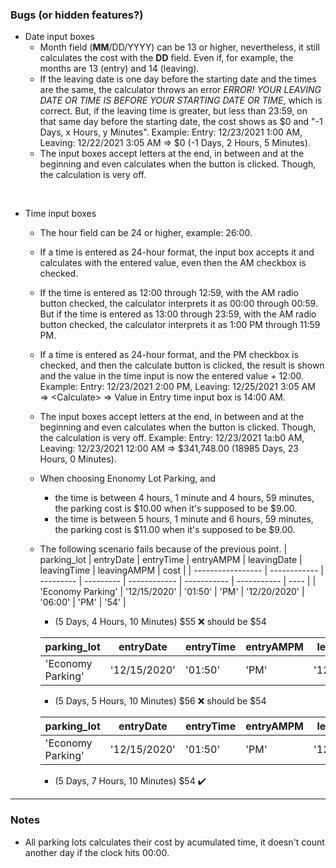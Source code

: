 ### Bugs (or hidden features?)

- Date input boxes
  - Month field (**MM**/DD/YYYY) can be 13 or higher, nevertheless, it still calculates the cost with the **DD** field. Even if, for example, the months are 13 (entry) and 14 (leaving).
  - If the leaving date is one day before the starting date and the times are the same, the calculator throws an error *ERROR! YOUR LEAVING DATE OR TIME IS BEFORE YOUR STARTING DATE OR TIME*, which is correct. But, if the leaving time is greater, but less than 23:59, on that same day before the starting date, the cost shows as \$0 and "-1 Days, x Hours, y Minutes". Example: Entry: 12/23/2021 1:00 AM, Leaving: 12/22/2021 3:05 AM => $0 (-1 Days, 2 Hours, 5 Minutes).
  - The input boxes accept letters at the end, in between and at the beginning and even calculates when the button is clicked. Though, the calculation is very off.
<br>

- Time input boxes
  - The hour field can be 24 or higher, example: 26:00.
  - If a time is entered as 24-hour format, the input box accepts it and calculates with the entered value, even then the AM checkbox is checked.
  - If the time is entered as 12:00 through 12:59, with the AM radio button checked, the calculator interprets it as 00:00 through 00:59. But if the time is entered as 13:00 through 23:59, with the AM radio button checked, the calculator interprets it as 1:00 PM through 11:59 PM.
  - If a time is entered as 24-hour format, and the PM checkbox is checked, and then the calculate button is clicked, the result is shown and the value in the time input is now the entered value + 12:00. Example: Entry: 12/23/2021 2:00 PM, Leaving: 12/25/2021 3:05 AM => \<Calculate\> => Value in Entry time input box is 14:00 AM.
  - The input boxes accept letters at the end, in between and at the beginning and even calculates when the button is clicked. Though, the calculation is very off. Example: Entry: 12/23/2021 1a:b0 AM, Leaving: 12/23/2021 12:00 AM => $341,748.00 (18985 Days, 23 Hours, 0 Minutes).
  - When choosing Enonomy Lot Parking, and
    - the time is between 4 hours, 1 minute and 4 hours, 59 minutes, the parking cost is \$10.00 when it's supposed to be $9.00.
    - the time is between 5 hours, 1 minute and 6 hours, 59 minutes, the parking cost is \$11.00 when it's supposed to be $9.00.
  - The following scenario fails because of the previous point.
      | parking_lot       | entryDate    | entryTime | entryAMPM | leavingDate  | leavingTime | leavingAMPM | cost  |
      | ----------------- | ------------ | --------- | --------- | ------------ | ----------- | ----------- | ----  |
      | 'Economy Parking' | '12/15/2020' | '01:50'   | 'PM'      | '12/20/2020' | '06:00'     | 'PM'        | '54'  |
    -  (5 Days, 4 Hours, 10 Minutes) \$55 ❌ should be $54

      | parking_lot       | entryDate    | entryTime | entryAMPM | leavingDate  | leavingTime | leavingAMPM | cost  |
      | ----------------- | ------------ | --------- | --------- | ------------ | ----------- | ----------- | ----  |
      | 'Economy Parking' | '12/15/2020' | '01:50'   | 'PM'      | '12/20/2020' | '07:00'     | 'PM'        | '54'  |
    -  (5 Days, 5 Hours, 10 Minutes) \$56 ❌ should be $54
    
      | parking_lot       | entryDate    | entryTime | entryAMPM | leavingDate  | leavingTime | leavingAMPM | cost  |
      | ----------------- | ------------ | --------- | --------- | ------------ | ----------- | ----------- | ----  |
      | 'Economy Parking' | '12/15/2020' | '01:50'   | 'PM'      | '12/20/2020' | '09:00'     | 'PM'        | '54'  |
    -  (5 Days, 7 Hours, 10 Minutes) \$54 ✔️

---

### Notes
  - All parking lots calculates their cost by acumulated time, it doesn't count another day if the clock hits 00:00.
